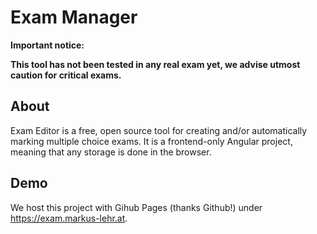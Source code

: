 # Exam Manager

**Important notice:**

**This tool has not been tested in any real exam yet, we advise utmost caution for critical exams.**

## About

Exam Editor is a free, open source tool for creating and/or automatically marking multiple choice exams.
It is a frontend-only Angular project, meaning that any storage is done in the browser.

## Demo

We host this project with Gihub Pages (thanks Github!) under <https://exam.markus-lehr.at>.
